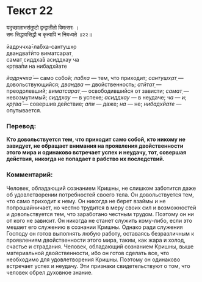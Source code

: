 # Текст 22

यदृच्छालाभसंतुष्टो द्वन्द्वातीतो विमत्सरः ।  
समः सिद्धावसिद्धौ च कृत्वापि न निबध्यते ॥२२॥

йадр̣ччха̄-ла̄бха-сантушх̣о  
двандва̄тӣто виматсарат̣  
самат̣ сиддха̄в асиддхау ча  
кр̣тва̄пи на нибадхйате

_йадр̣ччха̄_ — само собой; _ла̄бха_ — тем, что приходит; _сантушх̣ат̣_ — довольствующийся; _двандва_ — двойственность; _атӣтат̣_ — преодолевший; _виматсарат̣_ — освободившийся от зависти; _самат̣_ — невозмутимый; _сиддхау_ — в успехе; _асиддхау_ — в неудаче; _ча_ — и; _кр̣тва̄_ — совершив действие; _апи_ — даже; _на_ — не; _нибадхйате_ — опутывается.

### Перевод:

**Кто довольствуется тем, что приходит само собой, кто никому не завидует, не обращает внимания на проявления двойственности этого мира и одинаково встречает успех и неудачу, тот, совершая действия, никогда не попадает в рабство их последствий.**

### Комментарий:

Человек, обладающий сознанием Кришны, не слишком заботится даже об удовлетворении потребностей своего тела. Он довольствуется тем, что само приходит к нему. Он никогда не берет взаймы и не попрошайничает, но честно трудится в меру своих сил и возможностей и довольствуется тем, что заработано честным трудом. Поэтому он ни от кого не зависит. Он никогда не станет служить кому-либо, если это мешает его служению в сознании Кришны. Однако ради служения Господу он готов выполнять любую работу, оставаясь безразличным к проявлениям двойственности этого мира, таким, как жара и холод, счастье и страдания. Человек, обладающий сознанием Кришны, выше материальной двойственности, ибо он готов сделать все, что необходимо для удовлетворения Кришны. Поэтому он одинаково встречает успех и неудачу. Эти признаки свидетельствуют о том, что человек обрел духовное знание.